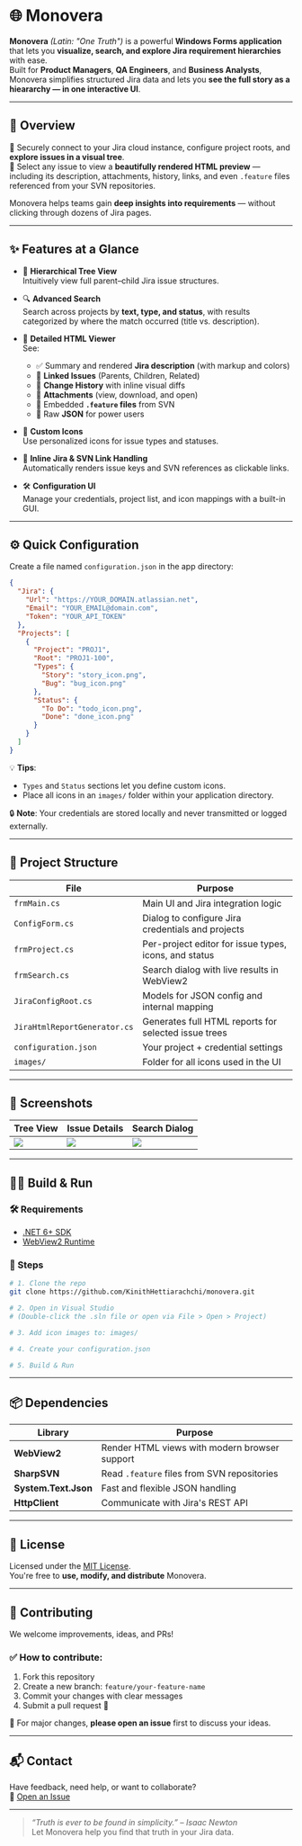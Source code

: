 # 🌐 Monovera

**Monovera** _(Latin: "One Truth")_ is a powerful **Windows Forms application** that lets you **visualize, search, and explore Jira requirement hierarchies** with ease.  
Built for **Product Managers**, **QA Engineers**, and **Business Analysts**, Monovera simplifies structured Jira data and lets you **see the full story as a hieararchy — in one interactive UI**.

---

## 🚀 Overview

🔐 Securely connect to your Jira cloud instance, configure project roots, and **explore issues in a visual tree**.  
📂 Select any issue to view a **beautifully rendered HTML preview** — including its description, attachments, history, links, and even `.feature` files referenced from your SVN repositories.

Monovera helps teams gain **deep insights into requirements** — without clicking through dozens of Jira pages.

---

## ✨ Features at a Glance

- 🌲 **Hierarchical Tree View**  
  Intuitively view full parent–child Jira issue structures.

- 🔍 **Advanced Search**  
  Search across projects by **text, type, and status**, with results categorized by where the match occurred (title vs. description).

- 📄 **Detailed HTML Viewer**  
  See:
  - ✅ Summary and rendered **Jira description** (with markup and colors)
  - 🔗 **Linked Issues** (Parents, Children, Related)
  - 📜 **Change History** with inline visual diffs
  - 📎 **Attachments** (view, download, and open)
  - 🧩 Embedded **`.feature` files** from SVN
  - 🧠 Raw **JSON** for power users

- 🎨 **Custom Icons**  
  Use personalized icons for issue types and statuses.

- 🔗 **Inline Jira & SVN Link Handling**  
  Automatically renders issue keys and SVN references as clickable links.

- 🛠️ **Configuration UI**  
  Manage your credentials, project list, and icon mappings with a built-in GUI.

---

## ⚙️ Quick Configuration

Create a file named `configuration.json` in the app directory:

```json
{
  "Jira": {
    "Url": "https://YOUR_DOMAIN.atlassian.net",
    "Email": "YOUR_EMAIL@domain.com",
    "Token": "YOUR_API_TOKEN"
  },
  "Projects": [
    {
      "Project": "PROJ1",
      "Root": "PROJ1-100",
      "Types": {
        "Story": "story_icon.png",
        "Bug": "bug_icon.png"
      },
      "Status": {
        "To Do": "todo_icon.png",
        "Done": "done_icon.png"
      }
    }
  ]
}
```

💡 **Tips**:  
- `Types` and `Status` sections let you define custom icons.  
- Place all icons in an `images/` folder within your application directory.

🔒 **Note**: Your credentials are stored locally and never transmitted or logged externally.

---

## 🧱 Project Structure

| File | Purpose |
|------|---------|
| `frmMain.cs` | Main UI and Jira integration logic |
| `ConfigForm.cs` | Dialog to configure Jira credentials and projects |
| `frmProject.cs` | Per-project editor for issue types, icons, and status |
| `frmSearch.cs` | Search dialog with live results in WebView2 |
| `JiraConfigRoot.cs` | Models for JSON config and internal mapping |
| `JiraHtmlReportGenerator.cs` | Generates full HTML reports for selected issue trees |
| `configuration.json` | Your project + credential settings |
| `images/` | Folder for all icons used in the UI |

---

## 📸 Screenshots

| Tree View | Issue Details | Search Dialog |
|-----------|----------------|----------------|
| ![](screenshots/tree.png) | ![](screenshots/details.png) | ![](screenshots/search.png) |

---

## 🧑‍💻 Build & Run

### 🛠 Requirements

- [.NET 6+ SDK](https://dotnet.microsoft.com/download)
- [WebView2 Runtime](https://developer.microsoft.com/en-us/microsoft-edge/webview2/)

### 🚧 Steps

```bash
# 1. Clone the repo
git clone https://github.com/KinithHettiarachchi/monovera.git

# 2. Open in Visual Studio
# (Double-click the .sln file or open via File > Open > Project)

# 3. Add icon images to: images/

# 4. Create your configuration.json

# 5. Build & Run
```

---

## 📦 Dependencies

| Library | Purpose |
|--------|---------|
| **WebView2** | Render HTML views with modern browser support |
| **SharpSVN** | Read `.feature` files from SVN repositories |
| **System.Text.Json** | Fast and flexible JSON handling |
| **HttpClient** | Communicate with Jira's REST API |

---

## 📄 License

Licensed under the [MIT License](LICENSE).  
You're free to **use, modify, and distribute** Monovera.

---

## 🤝 Contributing

We welcome improvements, ideas, and PRs!

### ✅ How to contribute:
1. Fork this repository  
2. Create a new branch: `feature/your-feature-name`  
3. Commit your changes with clear messages  
4. Submit a pull request 🙌

📌 For major changes, **please open an issue** first to discuss your ideas.

---

## 📬 Contact

Have feedback, need help, or want to collaborate?  
📮 [Open an Issue](https://github.com/KinithHettiarachchi/monovera/issues)

---

> _“Truth is ever to be found in simplicity.” – Isaac Newton_  
> Let Monovera help you find that truth in your Jira data.
